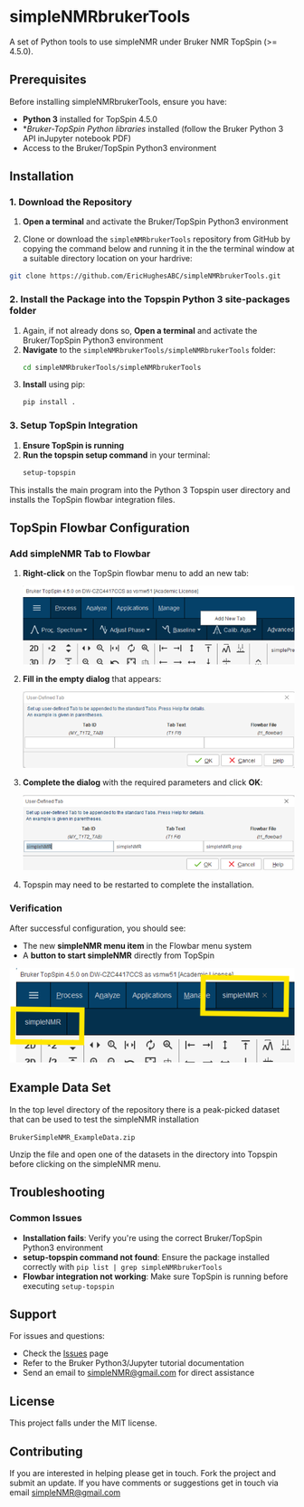 # simpleNMRbrukerTools

A set of Python tools to use simpleNMR under Bruker NMR TopSpin (>= 4.5.0).

## Prerequisites

Before installing simpleNMRbrukerTools, ensure you have:

- **Python 3** installed for TopSpin 4.5.0
- **Bruker-TopSpin Python libraries* installed (follow the Bruker Python 3 API inJupyter notebook PDF)
- Access to the Bruker/TopSpin Python3 environment


## Installation

### 1. Download the Repository

1. **Open a terminal** and activate the Bruker/TopSpin Python3 environment

2. Clone or download the `simpleNMRbrukerTools` repository from GitHub by copying the command below and running it in the the terminal window at a suitable directory location  on your hardrive:

```bash
git clone https://github.com/EricHughesABC/simpleNMRbrukerTools.git
```

### 2. Install the Package into the Topspin Python 3 site-packages folder

1. Again, if not already dons so, **Open a terminal** and activate the Bruker/TopSpin Python3 environment
2. **Navigate** to the `simpleNMRbrukerTools/simpleNMRbrukerTools` folder:
   ```bash
   cd simpleNMRbrukerTools/simpleNMRbrukerTools
   ```
3. **Install** using pip:
   ```bash
   pip install .
   ```

### 3. Setup TopSpin Integration

1. **Ensure TopSpin is running**
2. **Run the topspin setup command** in your terminal:
   ```bash
   setup-topspin
   ```

This installs the main program into the Python 3 Topspin user directory and installs the TopSpin flowbar integration files.

## TopSpin Flowbar Configuration

### Add simpleNMR Tab to Flowbar

1. **Right-click** on the TopSpin flowbar menu to add an new tab:

   ![Right click on flowbar](simpleNMRbrukerTools/docs/images/addNewTab.png "Add new simpleNMR tab to Flowbar menu system")

2. **Fill in the empty dialog** that appears:

   ![Empty flowbar dialog](simpleNMRbrukerTools/docs/images/userDefinedTab_empty.png "Flowbar dialog")

3. **Complete the dialog** with the required parameters and click **OK**:

   ![Complete flowbar dialog](simpleNMRbrukerTools/docs/images/userDefinedTab_completed.png "Completed Flowbar dialog")

4. Topspin may need to be restarted to complete the installation.

### Verification

After successful configuration, you should see:

- The new **simpleNMR menu item** in the Flowbar menu system
- A **button to start simpleNMR** directly from TopSpin

![simpleNMR installed in Topspin](simpleNMRbrukerTools/docs/images/simpleNMRinstalledFlowbar.png "simpleNMR installed in Topspin")


## Example Data Set

In the top level directory of the repository there is a peak-picked dataset that can be used to test the simpleNMR installation

`BrukerSimpleNMR_ExampleData.zip`

Unzip the file and open one of the datasets in the directory into Topspin before clicking on the simpleNMR menu.


## Troubleshooting

### Common Issues

- **Installation fails**: Verify you're using the correct Bruker/TopSpin Python3 environment
- **setup-topspin command not found**: Ensure the package installed correctly with `pip list | grep simpleNMRbrukerTools`
- **Flowbar integration not working**: Make sure TopSpin is running before executing `setup-topspin`

## Support

For issues and questions:
- Check the [Issues](https://github.com/EricHughesABC/simpleNMRbrukerTools/issues) page
- Refer to the Bruker Python3/Jupyter tutorial documentation
- Send an email to simpleNMR@gmail.com for direct assistance

## License

This project falls under the MIT license.

## Contributing

If you are interested in helping please get in touch. Fork the project and submit an update. If you have comments or suggestions get in touch via email simpleNMR@gmail.com





